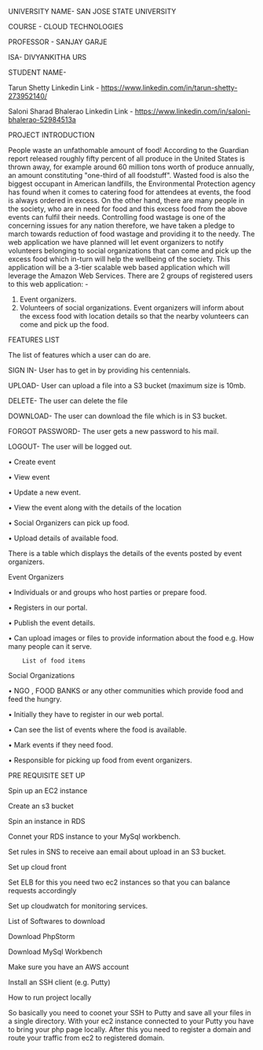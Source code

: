 UNIVERSITY NAME- SAN JOSE STATE UNIVERSITY

COURSE - CLOUD TECHNOLOGIES

PROFESSOR - SANJAY GARJE

ISA- DIVYANKITHA URS

STUDENT NAME- 

Tarun Shetty           Linkedin Link - https://www.linkedin.com/in/tarun-shetty-273952140/

Saloni Sharad Bhalerao Linkedin Link - https://www.linkedin.com/in/saloni-bhalerao-52984513a

PROJECT INTRODUCTION

People waste an unfathomable amount of food! According to the Guardian report released roughly fifty percent of all produce in the United States is thrown away, for example around 60 million tons worth of produce annually, an amount constituting "one-third of all foodstuff". Wasted food is also the biggest occupant in American landfills, the Environmental Protection agency has found when it comes to catering food for attendees at events, the food is always ordered in excess. On the other hand, there are many people in the society, who are in need for food and this excess food from the above events can fulfil their needs. Controlling food wastage is one of the concerning issues for any nation therefore, we have taken a pledge to march towards reduction of food wastage and providing it to the needy. 
The web application we have planned will let event organizers to notify volunteers belonging to social organizations that can come and pick up the excess food which in-turn will help the wellbeing of the society. This application will be a 3-tier scalable web based application which will leverage the Amazon Web Services.
There are 2 groups of registered users to this web application: -
1.	Event organizers. 
2.	Volunteers of social organizations.
Event organizers will inform about the excess food with location details so that the nearby volunteers can come and pick up the food.


FEATURES LIST

The list of features which a user can do are.

SIGN IN- User has to get in by providing his centennials.

UPLOAD- User can upload a file into a S3 bucket (maximum size is 10mb.

DELETE- The user can delete the file

DOWNLOAD- The user can download the file which is in S3 bucket.

FORGOT PASSWORD- The user gets a new password to his mail.

LOGOUT- The user will be logged out.

•	Create event

•	View event

•	Update a new event.

•	View the event along with the details of the location

•	Social Organizers can pick up food.

•	Upload details of available food.


There is a table which displays the details of the events posted by event organizers.

Event Organizers

•	Individuals or and groups who host parties or prepare food.

•	Registers in our portal.

•	Publish the event details.

•	Can upload images or files to provide information about the food
     e.g. How many people can it serve.
     
        List of food items
        
Social Organizations

•	NGO , FOOD BANKS or any other communities which provide food and feed the hungry.

•	Initially they have to register in our web portal.

•	Can see the list of events where the food is available.

•	Mark events if they need food.

•	Responsible for picking up food from event organizers.







PRE REQUISITE SET UP

Spin up an EC2 instance

Create an s3 bucket

Spin an instance in RDS

Connet your RDS instance to your MySql workbench.

Set rules in SNS to receive aan email about upload in an S3 bucket.

Set up cloud front

Set ELB for this you need two ec2 instances so that you can balance requests accordingly

Set up cloudwatch for monitoring services.

List of Softwares to download

Download PhpStorm

Download MySql Workbench

Make sure you have an AWS account

Install an SSH client (e.g. Putty)

How to run project locally

So basically you need to coonet your SSH to Putty and save all your files in a single directory. With your ec2 instance connected to your Putty you have to bring your php page locally. After this you need to register a domain and route your traffic from ec2 to registered domain.
